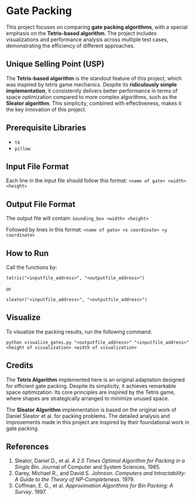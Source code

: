 # Gate Packing

This project focuses on comparing **gate packing algorithms**, with a special emphasis on the **Tetris-based algorithm**. The project includes visualizations and performance analysis across multiple test cases, demonstrating the efficiency of different approaches.

## Unique Selling Point (USP)

The **Tetris-based algorithm** is the standout feature of this project, which was inspired by tetris game mechanics. Despite its **ridiculously simple implementation**, it consistently delivers better performance in terms of space optimization compared to more complex algorithms, such as the **Sleator algorithm**. This simplicity, combined with effectiveness, makes it the key innovation of this project.

## Prerequisite Libraries

- `tk`
- `pillow`

## Input File Format

Each line in the input file should follow this format:
`<name of gate> <width> <height>`

## Output File Format

The output file will contain:
`bounding_box <width> <height>`

Followed by lines in this format:
`<name of gate> <x coordinate> <y coordinate>`

## How to Run

Call the functions by:

`tetris("<inputfile_address>", "<outputfile_address>")`

or

`sleator("<inputfile_address>", "<outputfile_address>")`

## Visualize

To visualize the packing results, run the following command:

`python visualize_gates.py "<outputfile_address>" "<inputfile_address>" <height of visualization> <width of visualization>`

## Credits

The **Tetris Algorithm** implemented here is an original adaptation designed for efficient gate packing. Despite its simplicity, it achieves remarkable space optimization. Its core principles are inspired by the Tetris game, where shapes are strategically arranged to minimize unused space.

The **Sleator Algorithm** implementation is based on the original work of Daniel Sleator et al. for packing problems. The detailed analysis and improvements made in this project are inspired by their foundational work in gate packing.

## References

1. Sleator, Daniel D., et al. *A 2.5 Times Optimal Algorithm for Packing in a Single Bin*. Journal of Computer and System Sciences, 1985.
2. Garey, Michael R., and David S. Johnson. *Computers and Intractability: A Guide to the Theory of NP-Completeness*. 1979.
3. Coffman, E. G., et al. *Approximation Algorithms for Bin Packing: A Survey*. 1997.
